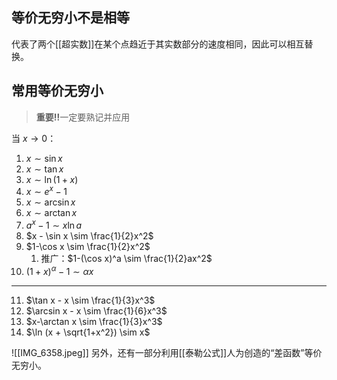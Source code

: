  
## 等价无穷小不是相等

代表了两个[[超实数]]在某个点趋近于其实数部分的速度相同，因此可以相互替换。

## 常用等价无穷小

> **重要‼️**一定要熟记并应用

当 $x \rightarrow 0$：
1. $x \sim \sin x$
2. $x \sim \tan x$
3. $x \sim \ln (1+x)$
4. $x \sim e^x -1$
5. $x \sim \arcsin x$
6. $x \sim \arctan x$
7. $a^x-1 \sim x \ln a$
8. $x - \sin x \sim \frac{1}{2}x^2$
9. $1-\cos x \sim \frac{1}{2}x^2$
	1. 推广：$1-(\cos x)^a \sim \frac{1}{2}ax^2$
10. $(1+x)^\alpha -1 \sim \alpha x$
---
11. $\tan x - x \sim \frac{1}{3}x^3$
12. $\arcsin x - x \sim \frac{1}{6}x^3$
13. $x-\arctan x \sim \frac{1}{3}x^3$
14. $\ln (x + \sqrt{1+x^2}) \sim x$

![[IMG_6358.jpeg]]
另外，还有一部分利用[[泰勒公式]]人为创造的“差函数”等价无穷小。